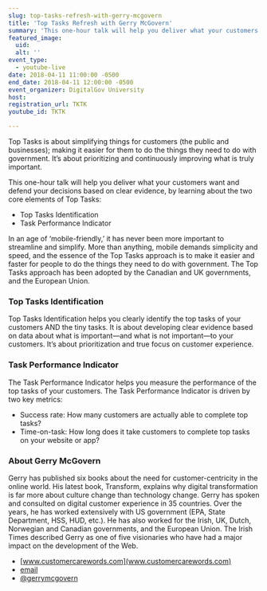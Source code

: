 ```yaml
---
slug: top-tasks-refresh-with-gerry-mcgovern
title: 'Top Tasks Refresh with Gerry McGovern'
summary: 'This one-hour talk will help you deliver what your customers want and defend your decisions based on clear evidence, by learning about the core elements of Top Tasks&#46;'
featured_image:
  uid:
  alt: ''
event_type:
  - youtube-live
date: 2018-04-11 11:00:00 -0500
end_date: 2018-04-11 12:00:00 -0500
event_organizer: DigitalGov University
host:
registration_url: TKTK
youtube_id: TKTK

---
```


Top Tasks is about simplifying things for customers (the public and businesses); making it easier for them to do the things they need to do with government. It’s about prioritizing and continuously improving what is truly important.

This one-hour talk will help you deliver what your customers want and defend your decisions based on clear evidence, by learning about the two core elements of Top Tasks:

- Top Tasks Identification
- Task Performance Indicator

In an age of ‘mobile-friendly,’ it has never been more important to streamline and simplify. More than anything, mobile demands simplicity and speed, and the essence of the Top Tasks approach is to make it easier and faster for people to do the things they need to do with government. The Top Tasks approach has been adopted by the Canadian and UK governments, and the European Union.

### Top Tasks Identification

Top Tasks Identification helps you clearly identify the top tasks of your customers AND the tiny tasks. It is about developing clear evidence based on data about what is important—and what is not important—to your customers. It’s about prioritization and true focus on customer experience.

### Task Performance Indicator

The Task Performance Indicator helps you measure the performance of the top tasks of your customers. The Task Performance Indicator is driven by two key metrics:
- Success rate: How many customers are actually able to complete top tasks?
- Time-on-task: How long does it take customers to complete top tasks on your website or app?

### About Gerry McGovern

Gerry has published six books about the need for customer-centricity in the online world. His latest book, Transform, explains why digital transformation is far more about culture change than technology change. Gerry has spoken and consulted on digital customer experience in 35 countries. Over the years, he has worked extensively with US government (EPA, State Department, HSS, HUD, etc.). He has also worked for the Irish, UK, Dutch, Norwegian and Canadian governments, and the European Union. The Irish Times described Gerry as one of five visionaries who have had a major impact on the development of the Web.
- [www.customercarewords.com](www.customercarewords.com)
- [email](mailto:gerry@customercarewords.com)
- [@gerrymcgovern](https://twitter.com/gerrymcgovern)
